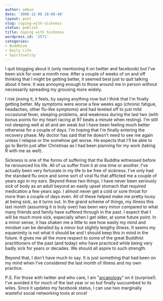 ```yaml
---
author: admin
date: '2008-12-06 18:08:48'
layout: post
slug: coping-with-sickness
status: publish
title: Coping with Sickness
wordpress_id: '2571'
categories:
- Buddhism
- Daily Life
- Spirituality
---
```

I quit blogging about it (only mentioning it on twitter and facebook) but I've been sick for over a month now. After a couple of weeks of on and off thinking that I might be getting better, it seemed best just to quit talking about it here. It was annoying enough to those around me in person without necessarily spreading my grousing more widely.

I risk jinxing it, it feels, by saying anything now but I think that I'm finally getting better. My symptoms were worse a few weeks ago (chronic fatigue, headaches, other flu-like symptoms) and had leveled off to just mild occasional fever, sleeping problems, and weakness during the last two (with bonus points for my heart racing at 97 beats a minute when resting). I'm still not sleeping well at all and am weak but I have been feeling much better otherwise for a couple of days. I'm hoping that I'm finally entering the recovery phase. My doctor has said that he doesn't need to see me again unless I relapse or the somehow get worse. He expects that I'll be able to go to Berlin just after Christmas as I had been planning for my work (taking R with me as well). 

Sickness is one of the forms of suffering that the Buddha witnessed before he renounced his life. All of us suffer from it at one time or another. I've actually been very fortunate in my life to be free of sickness. I've only had the standard flu once and some sort of viral flu that afflicted me a couple of years ago in my ears. Beyond these two things, I have never been seriously sick of body as an adult beyond an easily upset stomach that required medication a few years ago. I almost never get a cold or sore throat for more than a couple of days even. All of these helped make me pretty lousy at being sick, as it turns out. In the grand scheme of things, my illness this last month (assuming it is truly over) has been very minor compared to what many friends and family have suffered through in the past. I expect that I will be much more sick, especially when I get older, at some future point. In a minor sense, it has shaken me a little to see how easily my mind and mindset can be derailed by a minor but slightly lengthy illness. It seems my equanimity is not what it should be and I should keep this in mind in the future. It gives me all the more respect to some of the great Buddhist practitioners of the past (and today) who have practiced while being very badly sick for years or decades. We should all aspire to such strength. 

Beyond that, I don't have much to say. It is just something that had been on my mind when I've considered the last month of illness and my own practice.

P.S. For those with twitter and who care, I am "<a href="http://twitter.com/arcanology">arcanology</a>" on it (surprise!). I've avoided it for much of the last year or so but finally succumbed to its wiles. Since it updates my facebook status, I can use two marginally wasteful social networking tools at once!
